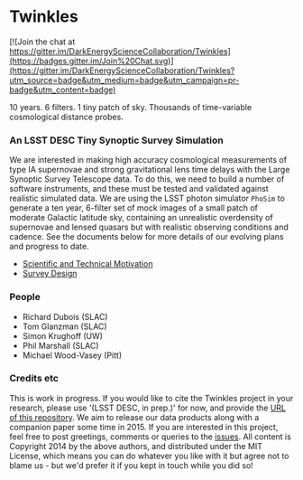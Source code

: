 # Twinkles

[![Join the chat at https://gitter.im/DarkEnergyScienceCollaboration/Twinkles](https://badges.gitter.im/Join%20Chat.svg)](https://gitter.im/DarkEnergyScienceCollaboration/Twinkles?utm_source=badge&utm_medium=badge&utm_campaign=pr-badge&utm_content=badge)

10 years. 6 filters. 1 tiny patch of sky. Thousands of time-variable cosmological distance probes.

### An LSST DESC Tiny Synoptic Survey Simulation

We are interested in making high accuracy cosmological measurements of type IA supernovae and strong gravitational lens time delays with the Large Synoptic Survey Telescope data. To do this, we need to build a number of software instruments, and these must be tested and validated against realistic simulated data. We are using the LSST photon simulator `PhoSim` to generate a ten year, 6-filter set of mock images of a small patch of moderate Galactic latitude sky, containing an unrealistic overdensity of supernovae and lensed quasars but with realistic observing conditions and cadence. See the documents below for more details of our evolving plans and progress to date.

* [Scientific and Technical Motivation](https://github.com/DarkEnergyScienceCollaboration/Twinkles/blob/master/Motivation.md)
* [Survey Design](https://github.com/DarkEnergyScienceCollaboration/Twinkles/blob/master/Design.md)

### People

* Richard Dubois (SLAC)
* Tom Glanzman (SLAC)
* Simon Krughoff (UW)
* Phil Marshall (SLAC)
* Michael Wood-Vasey (Pitt)

### Credits etc

This is work in progress. If you would like to cite the Twinkles project in your research, please use '(LSST DESC, in prep.)' for now, and provide the [URL of this repository](https://github.com/DarkEnergyScienceCollaboration/Twinkles). We aim to release our data products along with a companion paper some time in 2015. If you are interested in this project, feel free to post greetings, comments or queries to the [issues](https://github.com/DarkEnergyScienceCollaboration/Twinkles/issues). All content is Copyright 2014 by the above authors, and distributed under the MIT License, which means you can do whatever you like with it but agree not to blame us - but we'd prefer it if you kept in touch while you did so!
